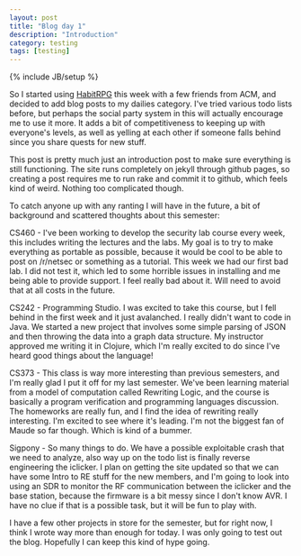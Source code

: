 ```yaml
---
layout: post
title: "Blog day 1"
description: "Introduction"
category: testing
tags: [testing]
---
```

{% include JB/setup %}

So I started using [HabitRPG](http://habitrpg.com) this week with a few friends from ACM, and decided to add blog posts to my dailies category.  I've tried various todo lists before, but perhaps the social party system in this will actually encourage me to use it more.  It adds a bit of competitiveness to keeping up with everyone's levels, as well as yelling at each other if someone falls behind since you share quests for new stuff.

This post is pretty much just an introduction post to make sure everything is still functioning.  The site runs completely on jekyll through github pages, so creating a post requires me to run rake and commit it to github, which feels kind of weird.  Nothing too complicated though.

To catch anyone up with any ranting I will have in the future, a bit of background and scattered thoughts about this semester:

CS460 - I've been working to develop the security lab course every week, this includes writing the lectures and the labs.  My goal is to try to make everything as portable as possible, because it would be cool to be able to post on /r/netsec or something as a tutorial.  This week we had our first bad lab.  I did not test it, which led to some horrible issues in installing and me being able to provide support.  I feel really bad about it.  Will need to avoid that at all costs in the future.

CS242 - Programming Studio.  I was excited to take this course, but I fell behind in the first week and it just avalanched.  I really didn't want to code in Java.  We started a new project that involves some simple parsing of JSON and then throwing the data into a graph data structure.  My instructor approved me writing it in Clojure, which I'm really excited to do since I've heard good things about the language!

CS373 - This class is way more interesting than previous semesters, and I'm really glad I put it off for my last semester.  We've been learning material from a model of computation called Rewriting Logic, and the course is basically a program verification and programming languages discussion.  The homeworks are really fun, and I find the idea of rewriting really interesting.  I'm excited to see where it's leading.  I'm not the biggest fan of Maude so far though.  Which is kind of a bummer.

Sigpony - So many things to do.  We have a possible exploitable crash that we need to analyze, also way up on the todo list is finally reverse engineering the iclicker.  I plan on getting the site updated so that we can have some Intro to RE stuff for the new members, and I'm going to look into using an SDR to monitor the RF communication between the iclicker and the base station, because the firmware is a bit messy since I don't know AVR.  I have no clue if that is a possible task, but it will be fun to play with.

I have a few other projects in store for the semester, but for right now, I think I wrote way more than enough for today.  I was only going to test out the blog.  Hopefully I can keep this kind of hype going.